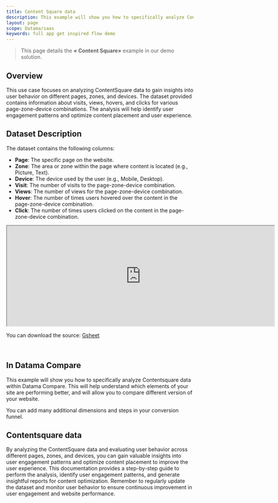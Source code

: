 ```yaml
---
title: Content Square data
description: This example will show you how to specifically analyze Contentsquare data within Datama Compare. This will help understand which elements of your site are performing better, and will allow you to compare different version of your website.
layout: page
scope: Datama/saas
keywords: full app get inspired flow demo 
---
```


> This page details the  **« Content Square»**  example in our demo solution.

## Overview

This use case focuses on analyzing ContentSquare data to gain insights into user behavior on different pages, zones, and devices. The dataset provided contains information about visits, views, hovers, and clicks for various page-zone-device combinations. The analysis will help identify user engagement patterns and optimize content placement and user experience.



## Dataset Description


The dataset contains the following columns:

- **Page**: The specific page on the website.
- **Zone**: The area or zone within the page where content is located (e.g., Picture, Text).
- **Device**: The device used by the user (e.g., Mobile, Desktop).
- **Visit**: The number of visits to the page-zone-device combination.
- **Views**: The number of views for the page-zone-device combination.
- **Hover**: The number of times users hovered over the content in the page-zone-device combination.
- **Click**: The number of times users clicked on the content in the page-zone-device combination.



<center><iframe src="https://docs.google.com/spreadsheets/d/e/2PACX-1vTXYphkUS8WX6Wa4GZp5LBisnEOoqdLyp9darrXuIJPqmsnv_f8Tvhq_0sNX7L2uVfIaJjonTP2j8Fm/pubhtml?gid=1740449585&amp;single=true&amp;widget=true&amp;headers=false" width="720" height="270"></iframe></center>

You can download the source: [Gsheet](https://docs.google.com/spreadsheets/d/1bNEeqm5CfpPmYPr_t4ff1xcJkSBKoVvwJd4vKB0sDzs/edit#gid=1740449585)

<br>

## In Datama Compare

This example will show you how to specifically analyze Contentsquare data within Datama Compare. This will help understand which elements of your site are performing better, and will allow you to compare different version of your website.

You can add many additional dimensions and steps in your conversion funnel.

## Contentsquare data

By analyzing the ContentSquare data and evaluating user behavior across different pages, zones, and devices, you can gain valuable insights into user engagement patterns and optimize content placement to improve the user experience. This documentation provides a step-by-step guide to perform the analysis, identify user engagement patterns, and generate insightful reports for content optimization. Remember to regularly update the dataset and monitor user behavior to ensure continuous improvement in user engagement and website performance.




